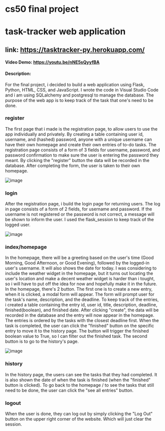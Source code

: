 # cs50 final project 
# task-tracker web application
## link: https://tasktracker-py.herokuapp.com/
#### Video Demo:  https://youtu.be/nNE5sQyyfBA
#### Description:
For the final project, i decided to build a web application using Flask, Python, HTML, CSS, and JavaScript.
I wrote the code in Visual Studio Code and i am using SQLalchemy and postgresql to manage the database.
The purpose of the web app is to keep track of the task that one's need to be done.

### register
The first page that i made is the registration page, to allow users to use the app individually and privately. By creating a table containing user id, username, and (hashed) password,
anyone with a unique username can have their own homepage and create their own entries of to-do tasks.
The registration page consists of a form of 3 fields for username, password, and password confirmation to make sure the user is entering the password they meant.
By clicking the "register" button the data will be recorded in the database.
After completing the form, the user is taken to their own homepage.

![image](https://user-images.githubusercontent.com/78975611/160450049-c85aa2d0-db23-441c-9351-aa960fb16ff4.png)



### login
After the registration page, i build the login page for returning users. The log in page consists of a form of 2 fields, for username and password.
If the username is not registered or the password is not correct, a message will be shown to inform the user.
I used the flask_session to keep track of the logged user.

![image](https://user-images.githubusercontent.com/78975611/155982061-f16ea72d-e0eb-4b89-bb7b-e8f077473582.png)


### index/homepage
In the homepage, there will be a greeting based on the user's time (Good Morning, Good Afternoon, or Good Evening), followed by the logged-in user's username.
It will also shows the date for today.
I was considering to include the weather widget in the homepage, but it turns out locating the user's location and make a decent weather widget is harder than i tought,
so i will have to put off the idea for now and hopefully make it in the future.
In the homepage, there's 2 button.
The first one is to create a new entry, when it is clicked, a modal form will appear. The form will prompt user for the task's name, description, and the deadline.
To keep track of the entries, i created a table containing the entry id, user id, title, description, deadline, finished(boolean), and finished date.
After clicking "create", the data will be recorded in the database and
the entry will now appear in the homepage. The entries is ordered by the tasks with the closest deadline first.
When the task is completed, the user can click the "finished" button on the specific entry to move it to the history page. The button will trigger the finished boolean value to True,
so I can filter out the finished task.
The second button is to go to the history's page.

![image](https://user-images.githubusercontent.com/78975611/155981906-014001b0-cdcb-4b41-ab80-8b4278ec2b25.png)


### history
In the history page, the users can see the tasks that they had completed. It is also shown the date of when the task is finished (when the "finished" button is clicked).
To go back to the homepage / to see the tasks that still need to be done, the user can click the "see all entries" button.

### logout
When the user is done, they can log out by simply clicking the "Log Out" button on the upper right corner of the website. Which will just clear the session.
